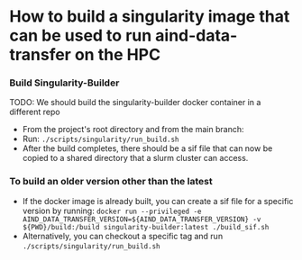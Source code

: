 # How to build a singularity image that can be used to run aind-data-transfer on the HPC

### Build Singularity-Builder

TODO: We should build the singularity-builder docker container in a different repo

- From the project's root directory and from the main branch:
- Run: `./scripts/singularity/run_build.sh`
- After the build completes, there should be a sif file that can now be copied to a shared directory that a slurm cluster can access.

### To build an older version other than the latest
- If the docker image is already built, you can create a sif file for a specific version by running: `docker run --privileged -e AIND_DATA_TRANSFER_VERSION=${AIND_DATA_TRANSFER_VERSION} -v ${PWD}/build:/build singularity-builder:latest ./build_sif.sh`
- Alternatively, you can checkout a specific tag and run `./scripts/singularity/run_build.sh`
